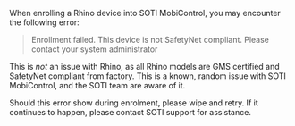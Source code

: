 When enrolling a Rhino device into SOTI MobiControl, you may encounter the following error:

> Enrollment failed. This device is not SafetyNet compliant. Please contact your system administrator

This is _not_ an issue with Rhino, as all Rhino models are GMS certified and SafetyNet compliant from factory. This is a known, random issue with SOTI MobiControl, and the SOTI team are aware of it.

Should this error show during enrolment, please wipe and retry. If it continues to happen, please contact SOTI support for assistance.
